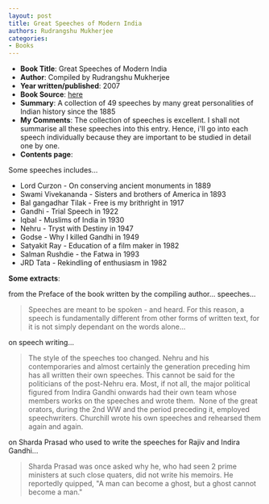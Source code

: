```yaml
---
layout: post
title: Great Speeches of Modern India
authors: Rudrangshu Mukherjee
categories:
- Books
---
```



- **Book Title**: Great Speeches of Modern India
- **Author**: Compiled by Rudrangshu Mukherjee
- **Year written/published**: 2007
- **Book Source**: [here](http://landmark.rediff.com/bookshop/bkproductdisplay.jsp?pvvrnbr=4261&prrfnbr=81117815&source=browse&frompg=)
- **Summary**: A collection of 49 speeches by many great personalities of Indian history since the 1885
- **My Comments**: The collection of speeches is excellent. I shall not summarise all these speeches into this entry. Hence, i'll go into each speech individually because they are important to be studied in detail one by one. 
- **Contents page**:

Some speeches includes...

- Lord Curzon - On conserving ancient monuments in 1889
- Swami Vivekananda - Sisters and brothers of America in 1893
- Bal gangadhar Tilak - Free is my brithright in 1917
- Gandhi - Trial Speech in 1922
- Iqbal - Muslims of India in 1930
- Nehru - Tryst with Destiny in 1947
- Godse - Why I killed Gandhi in 1949
- Satyakit Ray - Education of a film maker in 1982
- Salman Rushdie - the Fatwa in 1993
- JRD Tata - Rekindling of enthusiasm in 1982

**Some extracts**:

from the Preface of the book written by the compiling author... speeches...

> Speeches are meant to be spoken - and heard. For this reason, a speech is fundamentally different from other forms of written text, for it is not simply dependant on the words alone... 

on speech writing...

> The style of the speeches too changed. Nehru and his contemporaries and almost certainly the generation preceding him has all written their own speeches. This cannot be said for the politicians of the post-Nehru era. Most, if not all, the major political figured from Indira Gandhi onwards had their own team whose members works on the speeches and wrote them.  None of the great orators, during the 2nd WW and the period preceding it, employed speechwriters. Churchill wrote his own speeches and rehearsed them again and again.

on Sharda Prasad who used to write the speeches for Rajiv and Indira Gandhi...

> Sharda Prasad was once asked why he, who had seen 2 prime ministers at such close quaters, did not write his memoirs. He reportedly quipped, "A man can become a ghost, but a ghost cannot become a man."
